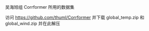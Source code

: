 吴海旭组 Corrformer 所用的数据集

访问 https://github.com/thuml/Corrformer 并下载 global_temp.zip 和 global_wind.zip 并在此解压